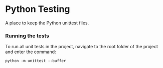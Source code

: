# Python Testing

A place to keep the Python unittest files.

### Running the tests

To run all unit tests in the project, navigate to the root folder of the project and enter the command:

`python -m unittest --buffer`

